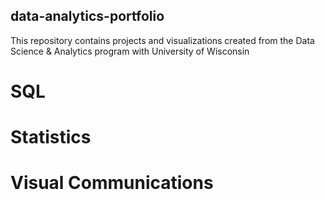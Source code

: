 ## data-analytics-portfolio
This repository contains projects and visualizations created from the Data Science & Analytics program with University of Wisconsin

# SQL
# Statistics
# Visual Communications
